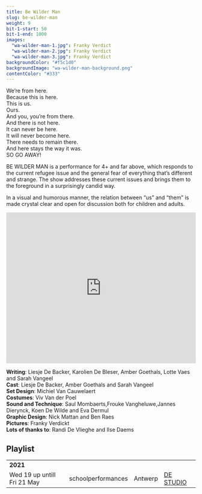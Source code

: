 ```yaml
---
title: Be Wilder Man
slug: be-wilder-man
weight: 9
bit-1-start: 50
bit-1-end: 1000
images:
  "wa-wilder-man-1.jpg": Franky Verdict
  "wa-wilder-man-2.jpg": Franky Verdict
  "wa-wilder-man-3.jpg": Franky Verdict
backgroundColor: "#f5c1d0"
backgroundImage: "wa-wilder-man-background.png"
contentColor: "#333"
---
```


<style>
  @media (min-width: 666px) {
    #background-bit-1 {
      width: 100%;
      height: 884px;
      position: absolute;
      top: 0;
      background: url(/img/wa-wilder-man-bit-1.png) no-repeat bottom right;
    }
  }
</style>

We’re from here.<br>
Because this is here.<br>
This is us.<br>
Ours.<br>
And you, you’re from there.<br>
And there is not here.<br>
It can never be here.<br>
It will never become here.<br>
There needs to remain there.<br>
And here stays the way it was.<br>
SO GO AWAY!

BE WILDER MAN is a performance for 4+ and far above, which responds to the current refugee issue and the general fear of everything that’s different and strange. The show addresses these current issues and brings them to the foreground in a surprisingly candid way.

In a visual and humorous manner, the relation between “us” and “them” is made crystal clear and open for discussion both for children and adults.

<iframe src="https://player.vimeo.com/video/171478751?title=0&byline=0&portrait=0" width="100%" height="400" frameborder="0" webkitallowfullscreen mozallowfullscreen allowfullscreen></iframe>

**Writing**: Liesje De Backer, Karolien De Bleser, Amber Goethals, Lotte Vaes and Sarah Vangeel<br>
**Cast**: Liesje De Backer, Amber Goethals and Sarah Vangeel<br>
**Set Design**: Michiel Van Cauwelaert<br>
**Costumes**: Viv Van der Poel<br>
**Sound and Technique**: Saul Mombaerts,Frouke Vangheluwe,Jannes Dierynck, Koen De Wilde and Eva Dermul<br>
**Graphic Design**: Nick Mattan and Ben Raes <br>
**Pictures**: Franky Verdickt <br>
**Lots of thanks to**: Randi De Vlieghe and Ilse Daems<br>

## Playlist

<div class="table-responsive">
<table class="speellijst">

<tr><td colspan="5"><strong>2021</strong></td></tr>
<tr><td>Wed 19 up untill Fri 21 May</td><td>schoolperformances</td><td>Antwerp</td><td><a href="http://www.destudio.com/">DE STUDIO </td></tr>
